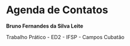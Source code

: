 # Agenda de Contatos

**Bruno Fernandes da Silva Leite**

Trabalho Prático - ED2 - IFSP - Campos Cubatão

